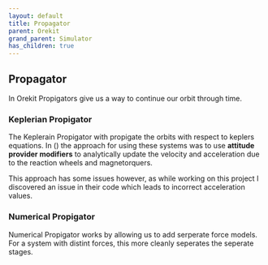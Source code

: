 ```yaml
---
layout: default
title: Propagator
parent: Orekit
grand_parent: Simulator
has_children: true
---
```


## Propagator

In Orekit Propigators give us a way to continue our orbit through time.


### Keplerian Propigator

The Keplerain Propigator with propigate the orbits with respect to keplers equations. In () the approach for using these systems was to use __attitude provider modifiers__ to analytically update the velocity and acceleration due to the reaction wheels and magnetorquers.

This approach has some issues however, as while working on this project I discovered an issue in their code which leads to incorrect acceleration values.

### Numerical Propigator

Numerical Propigator works by allowing us to add serperate force models. For a system with distint forces, this more cleanly seperates the seperate stages.